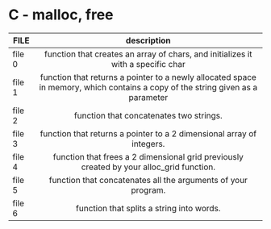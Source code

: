 <h1>C - malloc, free</h1>

| FILE         | description                                                                                                                   |
|--------------|:-----------------------------------------------------------------------------------------------------------------------------:|
| file 0       | function that creates an array of chars, and initializes it with a specific char                                              |
| file 1       | function that returns a pointer to a newly allocated space in memory, which contains a copy of the string given as a parameter|
| file 2       | function that concatenates two strings.                                                                                       |
| file 3       | function that returns a pointer to a 2 dimensional array of integers.                                                         |
| file 4       | function that frees a 2 dimensional grid previously created by your alloc_grid function.                                      |
| file 5       | function that concatenates all the arguments of your program.                                                                 | 
| file 6       | function that splits a string into words.            									       |

